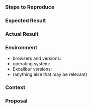 <!-- Bug Template-->
<!-- If you are submitting a bug, fill out this template and delete the one below it -->
<!-- Add pictures/gifs as appropriate -->
### Steps to Reproduce
<!-- Detailed steps for reproducing the problem -->
<!-- If possible, please include a self-contained code snippet that demonstrates the problem -->

### Expected Result
<!-- What you expected to happen -->

### Actual Result
<!-- What happened instead -->

### Environment

- browsers and versions: <!-- e.x. Chrome (50.0.2883.87), Firefox (50.1.0), Edge (38.14393.0.0), etc. -->
- operating system: <!-- What OS are you running on? -->
- Excalibur versions: <!-- which versions of Excalibur contain the bug?-->
- (anything else that may be relevant) <!-- Are there versions of Excalibur that don't contain the bug?, etc. -->

<!-- Other Issues Template -->
<!-- If you are submitting any other type of issue, use this template and delete the one above it -->

### Context
<!-- Explain the background information for this issue -->

### Proposal
<!-- Your idea for the new feature, improvement, etc. -->
<!-- If you have any ideas for implementation or next steps, add those also -->
